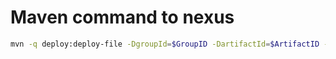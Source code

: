 # Maven command to nexus

```bash
mvn -q deploy:deploy-file -DgroupId=$GroupID -DartifactId=$ArtifactID -Dversion=$VERSION -DgeneratePom=true -Dpackaging=$FORMAT -DrepositoryId=$NEXUS_ID -Durl=$NexusUrl  -Dfile=$FILE  -s $NEXUS_CONFIG
```

